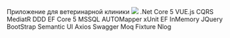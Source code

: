 Приложение для ветеринарной клиники 
![](https://github.com/InTeam7/VeterinaryClinicApplication/blob/main/20221003_141135.gif)
.Net Core 5  VUE.js CQRS MediatR DDD 
EF Core 5 MSSQL AUTOMapper xUnit EF InMemory
JQuery BootStrap Semantic UI Axios Swagger Moq
Fixture Nlog